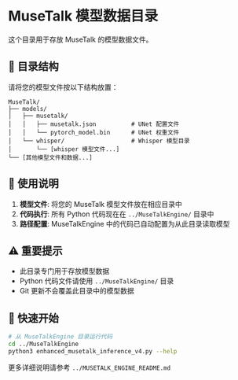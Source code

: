 # MuseTalk 模型数据目录

这个目录用于存放 MuseTalk 的模型数据文件。

## 📁 目录结构

请将您的模型文件按以下结构放置：

```
MuseTalk/
├── models/
│   ├── musetalk/
│   │   ├── musetalk.json          # UNet 配置文件
│   │   └── pytorch_model.bin      # UNet 权重文件
│   └── whisper/                   # Whisper 模型目录
│       └── [whisper 模型文件...]
└── [其他模型文件和数据...]
```

## 🔧 使用说明

1. **模型文件**: 将您的 MuseTalk 模型文件放在相应目录中
2. **代码执行**: 所有 Python 代码现在在 `../MuseTalkEngine/` 目录中
3. **路径配置**: MuseTalkEngine 中的代码已自动配置为从此目录读取模型

## ⚠️ 重要提示

- 此目录专门用于存放模型数据
- Python 代码文件请使用 `../MuseTalkEngine/` 目录
- Git 更新不会覆盖此目录中的模型数据

## 🚀 快速开始

```bash
# 从 MuseTalkEngine 目录运行代码
cd ../MuseTalkEngine
python3 enhanced_musetalk_inference_v4.py --help
```

更多详细说明请参考 `../MUSETALK_ENGINE_README.md`